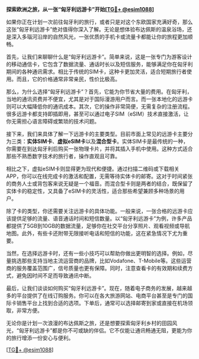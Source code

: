 **探索欧洲之旅，从一张“匈牙利远游卡”开始[[TG💪+ @esim1088](https://t.me/s/esim1088)]**

如果你正在计划一次前往匈牙利的旅行，或者只是对这个东欧国家充满好奇，那么这张“匈牙利远游卡”绝对值得你深入了解。无论是想体验布达佩斯的温泉浴场，还是深入多瑙河沿岸的自然风光，一张优质的手机卡或流量卡都能让你的旅程更加顺畅。

首先，让我们来聊聊什么是“匈牙利远游卡”。简单来说，这是一张专门为游客设计的移动通信卡，它包含了数据流量、通话时长以及短信服务，能够满足你在匈牙利期间的各种通讯需求。相比于传统的SIM卡，这种卡更加灵活，适合短期旅行者使用。而且，它的价格通常非常亲民，性价比极高。

那么，为什么选择“匈牙利远游卡”？首先，它能为你节省大量的费用。在匈牙利，当地的通讯资费并不便宜，尤其是对于国际漫游用户而言。而一张本地化的远游卡则可以大幅降低你的通讯成本。其次，它的操作非常简便，无需复杂的注册流程。很多远游卡都支持即插即用，甚至可以通过电子SIM（eSIM）技术直接激活，让你无需担心语言障碍或繁琐的技术问题。

接下来，我们来具体了解一下远游卡的主要类型。目前市面上常见的远游卡主要分为三类：**实体SIM卡**、**虚拟eSIM卡**以及**混合型卡**。实体SIM卡是最传统的一种，你需要在到达匈牙利后购买一张物理卡片，并将其插入手机中使用。这种方式适合那些不熟悉数字技术的旅行者，操作直观且可靠。

相比之下，虚拟eSIM卡则显得更为现代和便捷。通过扫描二维码或下载相关APP，你可以在线完成卡的激活和配置，无需等待实体卡的邮寄。这对于时间紧张的商务人士或背包客来说无疑是一个福音。而混合型卡则是两者的结合，既保留了实体卡的稳定性，又具备了eSIM卡的灵活性，适合那些希望兼顾多种场景的用户。

除了卡的类型，你还需要关注远游卡的具体功能。一般来说，一张合格的远游卡应该提供足够的流量、语音通话时间和短信数量。以“匈牙利远游卡”为例，许多产品都提供了5GB到10GB的数据流量，足够你在社交平台分享照片、观看视频或导航地图。此外，有些卡还附带无限接听电话和短信的功能，这在紧急情况下尤为重要。

当然，在选择远游卡时，还有一些小技巧可以帮助你做出更明智的选择。例如，尽量挑选那些支持当地主流运营商的品牌，比如Vodafone、T-Mobile等。这些运营商的服务覆盖范围广，信号质量也更有保障。同时，注意查看卡的有效期和续费方式，避免因时间不足而导致通讯中断。

最后，让我们谈谈如何购买“匈牙利远游卡”。现在，随着电子商务的发展，越来越多的平台提供了在线订购服务。你可以在各大旅游网站、电商平台甚至是专门的国际卡销售平台上找到合适的选项。下单后，通常可以选择邮寄到家或直接在机场领取，非常方便。

无论你是计划一次浪漫的布达佩斯之旅，还是想要探索匈牙利乡村的田园风光，“匈牙利远游卡”都是你不可或缺的伴侣。它不仅能让通讯畅通无阻，更能为你的旅行增添一份安心与便利。

[[TG💪+ @esim1088](https://t.me/s/esim1088)]
